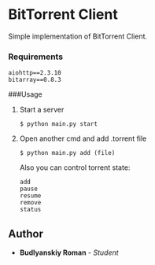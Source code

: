 # BitTorrent Client
Simple implementation of BitTorrent Client.

### Requirements
```
aiohttp==2.3.10
bitarray==0.8.3
```
###Usage
1. Start a server
    ```
    $ python main.py start
    ```
2. Open another cmd and add .torrent file
    ```
    $ python main.py add (file)
    ```
    Also you can control torrent state:
    ```
   add
   pause
   resume
   remove
   status
    ```
## Author

* **Budlyanskiy Roman** - *Student*

